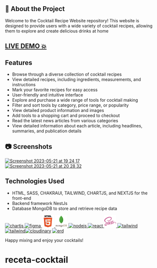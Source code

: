 <h2 align="left">🌟 About the Project</h2>

<p>Welcome to the Cocktail Recipe Website repository! This website is designed to provide users with a wide variety of cocktail recipes, allowing them to explore and create delicious drinks at home </p>

<h2><p><a href="https://receta-opal.vercel.app/" target="_blank">LIVE DEMO 💥</a></p></h2>



## Features

- Browse through a diverse collection of cocktail recipes
- View detailed recipes, including ingredients, measurements, and instructions
- Mark your favorite recipes for easy access
- User-friendly and intuitive interface
- Explore and purchase a wide range of tools for cocktail making
- Filter and sort tools by category, price range, or popularity
- View detailed product information and images
- Add tools to a shopping cart and proceed to checkout
- Read the latest news articles from various categories
- View detailed information about each article, including headlines, summaries, and publication details

## 📷 Screenshots
<a href="https://receta-opal.vercel.app/" target="_blank" rel="noreferrer"><img width="1440" alt="Screenshot 2023-05-21 at 19 24 17" src="https://github.com/Pinecone-aqua/receta/assets/109960140/c9960700-8e40-44f9-851f-346e37c403c7"></a>
<a href="https://receta-opal.vercel.app/" target="_blank" rel="noreferrer"><img width="1440" alt="Screenshot 2023-05-21 at 20 28 32" src="https://github.com/Pinecone-aqua/receta/assets/109960140/e218f2a7-ec6b-4969-ad22-c53d53a2142e"></a>




## Technologies Used

- HTML, SASS, CHAKRAUI, TAILWIND, CHARTJS, and NEXTJS for the front-end
- Backend framework NestJs
- Database MongoDB to store and retrieve recipe data

<p align="left"> <a href="https://www.chartjs.org" target="_blank" rel="noreferrer"> <img src="https://www.chartjs.org/media/logo-title.svg" alt="chartjs" width="40" height="40"/> </a> <a href="https://www.figma.com/" target="_blank" rel="noreferrer"> <img src="https://www.vectorlogo.zone/logos/figma/figma-icon.svg" alt="figma" width="40" height="40"/> </a> <a href="https://www.w3.org/html/" target="_blank" rel="noreferrer"> <img src="https://raw.githubusercontent.com/devicons/devicon/master/icons/html5/html5-original-wordmark.svg" alt="html5" width="40" height="40"/> </a> <a href="https://www.mongodb.com/" target="_blank" rel="noreferrer"> <img src="https://raw.githubusercontent.com/devicons/devicon/master/icons/mongodb/mongodb-original-wordmark.svg" alt="mongodb" width="40" height="40"/> </a>  <a href="https://nestjs.com/" target="_blank" rel="noreferrer"> <img src="https://www.svgrepo.com/show/354107/nestjs.svg" alt="nodejs" width="40" height="40"/> </a> <a href="https://nextjs.org/" target="_blank" rel="noreferrer"> <img src="https://www.drupal.org/files/project-images/nextjs-icon-dark-background.png" alt="react" width="40" height="40"/> </a> <a href="https://sass-lang.com" target="_blank" rel="noreferrer"> <img src="https://raw.githubusercontent.com/devicons/devicon/master/icons/sass/sass-original.svg" alt="sass" width="40" height="40"/> </a> <a href="https://tailwindcss.com/" target="_blank" rel="noreferrer"> <img src="https://www.vectorlogo.zone/logos/tailwindcss/tailwindcss-icon.svg" alt="tailwind" width="40" height="40"/> </a><a href="https://chakra-ui.com/"><img src="https://pbs.twimg.com/profile_images/1244925541448286208/rzylUjaf_400x400.jpg" alt="tailwind" width="40" height="40"/></a><a href="https://cloudinary.com/" target="_blank" rel="noreferrer"><img src="https://www.svgrepo.com/show/353566/cloudinary.svg" alt="cloudinary" width="40" height="40"/></a> <a href="https://www.lucidchart.com/pages/er-diagrams" target="_blank" rel="noreferrer"><img src="https://store-images.s-microsoft.com/image/apps.21470.0d68eb0c-3794-4e04-bc3c-5ba740505a6b.aab178a6-9723-4bed-928b-5960ab04b7c1.cf9efa9f-8b1b-4da5-8ff5-557856986e2f.png" alt="erd" width="40" height="40"/></a></p>


Happy mixing and enjoy your cocktails!
# receta-cocktail
